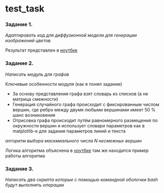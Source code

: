 # test_task

### Задание 1. 
*Адаптировать код для диффузионной модели для генерации изображений цветов.*

Результат представлен в [ноутбке](https://github.com/animih/test_task/blob/main/1_diffusion_model/flowers.ipynb)

### Задание 2.
*Написать модуль для графов*

Ключевые особенности модуля (как я понял задание)
- За основу представления графа взят словарь из списков (а не матрица смежности)
- Генерация случайного графа происходит с фиксированным числом вершин, где ребро между двумя любыми вершинами имеет 50 % шанс возниковения
- Отрисовка графа происходит путём равномерного размещения по окружности вершин и использует словари параметров как в matplotlib-е для задания параметров линий и текста

*алгоритм выбора маскмиального числа N несмежных вершин*

Логика алгоритма объяснена в [ноутбке](https://github.com/animih/test_task/blob/main/2_graphs/task2.ipynb) там же находится пример работы алгоритма

### Задание 3.
*Написать два скрипта которые с помощью командной оболочки bash будут выполнять операции*
